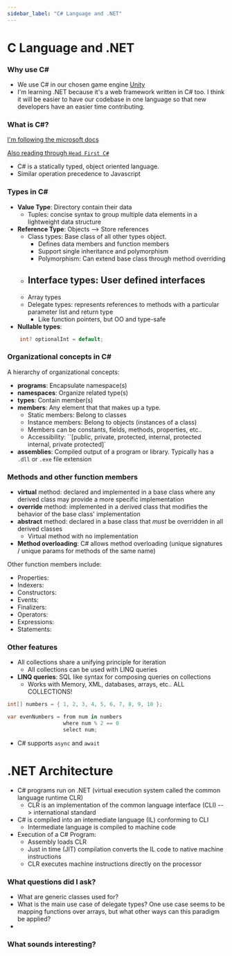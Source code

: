 ```yaml
---
sidebar_label: "C# Language and .NET"
---
```


# C Language and .NET

### Why use C#

- We use C# in our chosen game engine [Unity](https://unity.com/)
- I'm learning .NET because it's a web framework written in C# too. I think it will be easier to have our codebase in one language so that new developers have an easier time contributing.

### What is C#?

[I'm following the microsoft docs](https://learn.microsoft.com/en-us/dotnet/csharp/tour-of-csharp/)

[Also reading through `Head First C#`](https://drive.google.com/file/d/15Y5aKcBjXt2kStfINNm01EO7y1qyJuF1/view?usp=sharing
)

- C# is a statically typed, object oriented language.
- Similar operation precedence to Javascript

### Types in C#

- **Value Type**: Directory contain their data
  - Tuples: concise syntax to group multiple data elements in a lightweight data structure
- **Reference Type**: Objects --> Store references
  - Class types: Base class of all other types object.
    - Defines data members and function members
    - Support single inheritance and polymorphism
    - Polymorphism: Can extend base class through method overriding
  - Interface types: User defined interfaces
    - 
  - Array types
  - Delegate types: represents references to methods with a particular parameter list and return type
    - Like function pointers, but OO and type-safe
- **Nullable types**: 
```csharp
    int? optionalInt = default; 
```

### Organizational concepts in C#

A hierarchy of organizational concepts:
- **programs**: Encapsulate namespace(s)
- **namespaces**: Organize related type(s)
- **types**: Contain member(s)
- **members**: Any element that that makes up a type. 
  - Static members: Belong to classes
  - Instance members: Belong to objects (instances of a class)
  - Members can be constants, fields, methods, properties, etc..
  - Accessibility: ``[public, private, protected, internal, protected internal, private protected]`
- **assemblies**: Compiled output of a program or library. Typically has a `.dll` or `.exe` file extension

### Methods and other function members

- **virtual** method: declared and implemented in a base class where any derived class may provide a more specific implementation
- **override** method: implemented in a derived class that modifies the behavior of the base class' implementation
- **abstract** method: declared in a base class that *must* be overridden in all derived classes
  - Virtual method with no implementation
- **Method overloading**: C# allows method overloading (unique signatures / unique params for methods of the same name)

Other function members include:
- Properties:
- Indexers:
- Constructors:
- Events:
- Finalizers:
- Operators:
- Expressions:
- Statements:

### Other features

- All collections share a unifying principle for iteration
  - All collections can be used with LINQ queries
- **LINQ queries**: SQL like syntax for composing queries on collections
  - Works with Memory, XML, databases, arrays, etc.. ALL COLLECTIONS!
```csharp
int[] numbers = { 1, 2, 3, 4, 5, 6, 7, 8, 9, 10 };

var evenNumbers = from num in numbers
                  where num % 2 == 0
                  select num;
```
- C# supports `async` and `await`

# .NET Architecture

- C# programs run on .NET (virtual execution system called the common language runtime CLR)
  - CLR is an implementation of the common language interface (CLI) --> international standard
- C# is compiled into an intemediate language (IL) conforming to CLI
  - Intermediate language is compiled to machine code
- Execution of a C# Program:
  - Assembly loads CLR
  - Just in time (JIT) compilation converts the IL code to native machine instructions
  - CLR executes machine instructions directly on the processor


### What questions did I ask?

- What are generic classes used for?
- What is the main use case of delegate types? One use case seems to be mapping functions over arrays, but what other ways can this paradigm be applied?
- 

### What sounds interesting?
